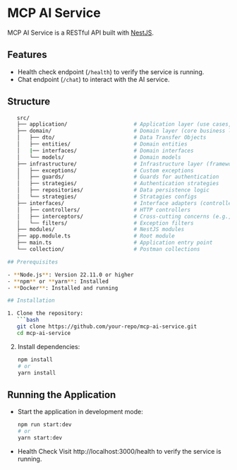 # MCP AI Service

MCP AI Service is a RESTful API built with [NestJS](https://nestjs.com/).

## Features

- Health check endpoint (`/health`) to verify the service is running.
- Chat endpoint (`/chat`) to interact with the AI service.

## Structure

```bash
   src/
   ├── application/                     # Application layer (use cases, services)
   ├── domain/                          # Domain layer (core business logic)
   │   ├── dto/                         # Data Transfer Objects
   │   ├── entities/                    # Domain entities
   │   |── interfaces/                  # Domain interfaces
   │   └── models/                      # Domain models
   ├── infrastructure/                  # Infrastructure layer (frameworks, tools)
   │   ├── exceptions/                  # Custom exceptions
   │   ├── guards/                      # Guards for authentication
   │   ├── strategies/                  # Authentication strategies
   │   ├── repositories/                # Data persistence logic
   │   └── strategies/                  # Stratagies configs
   ├── interfaces/                      # Interface adapters (controllers, gateways)
   │   ├── controllers/                 # HTTP controllers
   │   ├── interceptors/                # Cross-cutting concerns (e.g., logging)
   │   └── filters/                     # Exception filters
   ├── modules/                         # NestJS modules
   ├── app.module.ts                    # Root module
   ├── main.ts                          # Application entry point
   └── collection/                      # Postman collections

## Prerequisites

- **Node.js**: Version 22.11.0 or higher
- **npm** or **yarn**: Installed
- **Docker**: Installed and running

## Installation

1. Clone the repository:
   ```bash
   git clone https://github.com/your-repo/mcp-ai-service.git
   cd mcp-ai-service
   ```

2. Install dependencies:
   ```bash
   npm install
   # or
   yarn install
   ```

## Running the Application

- Start the application in development mode:
  ```bash
  npm run start:dev
  # or
  yarn start:dev
  ```

- Health Check
Visit http://localhost:3000/health to verify the service is running. 